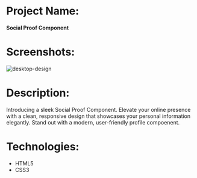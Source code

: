 # Project Name:
**Social Proof Component**

# Screenshots:
![desktop-design](https://github.com/Algoyte/social-proof-section/assets/133262101/c243fc8a-3659-46a3-8dcf-c4cb5a30e2c3)

# Description:

Introducing a sleek Social Proof Component. Elevate your online presence with a clean, responsive design that showcases your personal information elegantly. Stand out with a modern, user-friendly profile compoenent.

# Technologies:
- HTML5
- CSS3

